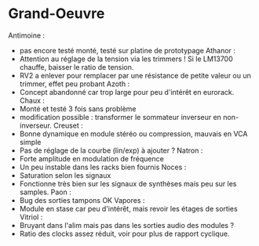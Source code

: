 # Grand-Oeuvre
Antimoine : 
- pas encore testé monté, testé sur platine de prototypage
Athanor : 
- Attention au réglage de la tension via les trimmers ! Si le LM13700 chauffe, baisser le ratio de tension.
- RV2 a enlever pour remplacer par une résistance de petite valeur ou un trimmer, effet peu probant
Azoth : 
 - Concept abandonné car trop large pour peu d'intérêt en eurorack.
 Chaux :
 - Monté et testé 3 fois sans problème
 - modification possible : transformer le sommateur inverseur en non-inverseur.
 Creuset :
 - Bonne dynamique en module stéréo ou compression, mauvais en VCA simple 
 - Pas de réglage de la courbe (lin/exp) à ajouter ?
 Natron : 
 - Forte amplitude en modulation de fréquence
 - Un peu instable dans les racks bien fournis
 Noces :
 - Saturation selon les signaux
 - Fonctionne très bien sur les signaux de synthèses mais peu sur les samples.
 Paon :
 - Bug des sorties tampons OK
 Vapores :
 - Module en stase car peu d'intérêt, mais revoir les étages de sorties
 Vitriol : 
 - Bruyant dans l'alim mais pas dans les sorties audio des modules ?
 - Ratio des clocks assez réduit, voir pour plus de rapport cyclique.
